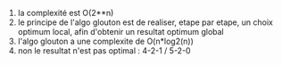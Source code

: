 1. la complexité est O(2**n)
2. le principe de l'algo glouton est de realiser, etape par etape, un choix optimum local, afin d'obtenir un resultat optimum global
3. l'algo glouton a une complexite de O(n*log2(n))
4. non le resultat n'est pas optimal : 4-2-1 / 5-2-0